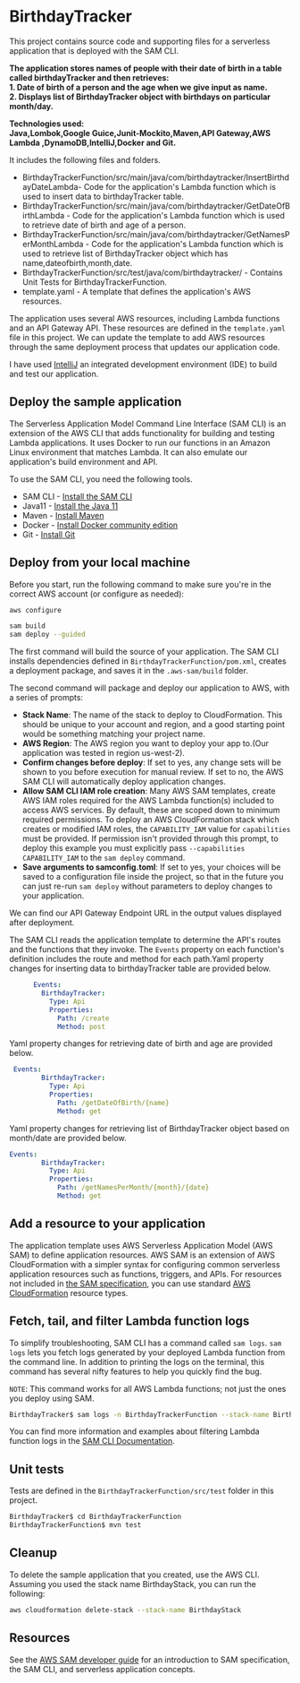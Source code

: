 # BirthdayTracker

This project contains source code and supporting files for a serverless application that is deployed with the SAM CLI.

**The application stores names of people with their date of birth in a table called birthdayTracker and then retrieves:**  
**1. Date of birth of a person and the age  when we give input as name.**  
**2. Displays list of BirthdayTracker object with birthdays on particular month/day.**  

**Technologies used:**  
**Java,Lombok,Google Guice,Junit-Mockito,Maven,API Gateway,AWS Lambda ,DynamoDB,IntelliJ,Docker and Git.**  

It includes the following files and folders.

- BirthdayTrackerFunction/src/main/java/com/birthdaytracker/InsertBirthdayDateLambda- Code for the application's Lambda function which is used to insert data to birthdayTracker table.
- BirthdayTrackerFunction/src/main/java/com/birthdaytracker/GetDateOfBirthLambda - Code for the application's Lambda function which is used to retrieve date of birth and age of a person.
- BirthdayTrackerFunction/src/main/java/com/birthdaytracker/GetNamesPerMonthLambda - Code for the application's Lambda function which is used to retrieve list of BirthdayTracker object which has name,dateofbirth,month,date.
- BirthdayTrackerFunction/src/test/java/com/birthdaytracker/ - Contains Unit Tests for BirthdayTrackerFunction. 
- template.yaml - A template that defines the application's AWS resources.

The application uses several AWS resources, including Lambda functions and an API Gateway API. These resources are defined in the `template.yaml` file in this project. We can update the template to add AWS resources through the same deployment process that updates our application code.

I have used  [IntelliJ](https://docs.aws.amazon.com/toolkit-for-jetbrains/latest/userguide/welcome.html) an integrated development environment (IDE) to build and test our application.

## Deploy the sample application

The Serverless Application Model Command Line Interface (SAM CLI) is an extension of the AWS CLI that adds functionality for building and testing Lambda applications. It uses Docker to run our functions in an Amazon Linux environment that matches Lambda. It can also emulate our application's build environment and API.

To use the SAM CLI, you need the following tools.
 
* SAM CLI - [Install the SAM CLI](https://docs.aws.amazon.com/serverless-application-model/latest/developerguide/serverless-sam-cli-install.html)
* Java11 - [Install the Java 11](https://docs.aws.amazon.com/corretto/latest/corretto-11-ug/downloads-list.html)
* Maven - [Install Maven](https://maven.apache.org/install.html)
* Docker - [Install Docker community edition](https://hub.docker.com/search/?type=edition&offering=community)
* Git - [Install Git](https://git-scm.com/book/en/v2/Getting-Started-Installing-Git)

## Deploy from your local machine

Before you start, run the following command to make sure you're in the correct AWS account (or configure as needed):

```bash
aws configure
```

```bash
sam build
sam deploy --guided
```

The first command will build the source of your application.
The SAM CLI installs dependencies defined in `BirthdayTrackerFunction/pom.xml`, creates a deployment package, and saves it in the `.aws-sam/build` folder.

The second command will package and deploy our application to AWS, with a series of prompts:

* **Stack Name**: The name of the stack to deploy to CloudFormation. This should be unique to your account and region, and a good starting point would be something matching your project name.
* **AWS Region**: The AWS region you want to deploy your app to.(Our application was tested in region us-west-2).
* **Confirm changes before deploy**: If set to yes, any change sets will be shown to you before execution for manual review. If set to no, the AWS SAM CLI will automatically deploy application changes.
* **Allow SAM CLI IAM role creation**: Many AWS SAM templates, create AWS IAM roles required for the AWS Lambda function(s) included to access AWS services. By default, these are scoped down to minimum required permissions. To deploy an AWS CloudFormation stack which creates or modified IAM roles, the `CAPABILITY_IAM` value for `capabilities` must be provided. If permission isn't provided through this prompt, to deploy this example you must explicitly pass `--capabilities CAPABILITY_IAM` to the `sam deploy` command.
* **Save arguments to samconfig.toml**: If set to yes, your choices will be saved to a configuration file inside the project, so that in the future you can just re-run `sam deploy` without parameters to deploy changes to your application.

We can find our API Gateway Endpoint URL in the output values displayed after deployment.

The SAM CLI reads the application template to determine the API's routes and the functions that they invoke. The `Events` property on each function's definition includes the route and method for each path.Yaml property changes for inserting data to birthdayTracker table  are provided below.

```yaml
      Events:
        BirthdayTracker:
          Type: Api
          Properties:
            Path: /create
            Method: post
```
Yaml property changes for retrieving date of birth and age are provided below.
```yaml
 Events:
        BirthdayTracker:
          Type: Api 
          Properties:
            Path: /getDateOfBirth/{name}
            Method: get
```
Yaml property changes for retrieving list of BirthdayTracker object based on month/date are provided below.
```yaml
Events:
        BirthdayTracker:
          Type: Api
          Properties:
            Path: /getNamesPerMonth/{month}/{date}
            Method: get
```
            
            

## Add a resource to your application
The application template uses AWS Serverless Application Model (AWS SAM) to define application resources. AWS SAM is an extension of AWS CloudFormation with a simpler syntax for configuring common serverless application resources such as functions, triggers, and APIs. For resources not included in [the SAM specification](https://github.com/awslabs/serverless-application-model/blob/master/versions/2016-10-31.md), you can use standard [AWS CloudFormation](https://docs.aws.amazon.com/AWSCloudFormation/latest/UserGuide/aws-template-resource-type-ref.html) resource types.

## Fetch, tail, and filter Lambda function logs

To simplify troubleshooting, SAM CLI has a command called `sam logs`. `sam logs` lets you fetch logs generated by your deployed Lambda function from the command line. In addition to printing the logs on the terminal, this command has several nifty features to help you quickly find the bug.

`NOTE`: This command works for all AWS Lambda functions; not just the ones you deploy using SAM.

```bash
BirthdayTracker$ sam logs -n BirthdayTrackerFunction --stack-name BirthdayStack --tail
```

You can find more information and examples about filtering Lambda function logs in the [SAM CLI Documentation](https://docs.aws.amazon.com/serverless-application-model/latest/developerguide/serverless-sam-cli-logging.html).

## Unit tests

Tests are defined in the `BirthdayTrackerFunction/src/test` folder in this project.

```bash
BirthdayTracker$ cd BirthdayTrackerFunction
BirthdayTrackerFunction$ mvn test
```

## Cleanup

To delete the sample application that you created, use the AWS CLI. Assuming you used the stack name BirthdayStack, you can run the following:

```bash
aws cloudformation delete-stack --stack-name BirthdayStack
```

## Resources

See the [AWS SAM developer guide](https://docs.aws.amazon.com/serverless-application-model/latest/developerguide/what-is-sam.html) for an introduction to SAM specification, the SAM CLI, and serverless application concepts.
